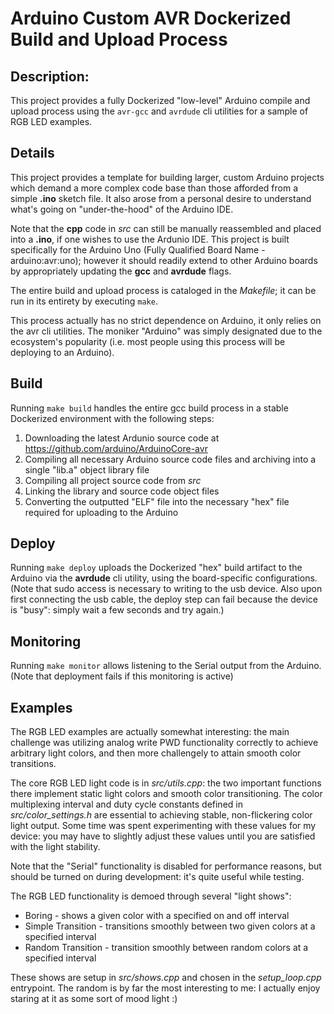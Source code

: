 # Arduino Custom AVR Dockerized Build and Upload Process


## Description:
This project provides a fully Dockerized "low-level" Arduino compile and upload process using the `avr-gcc` and `avrdude` cli utilities for a sample of RGB LED examples.


## Details
This project provides a template for building larger, custom Arduino projects which demand a more complex code base than those afforded from a simple **.ino** sketch file.
It also arose from a personal desire to understand what's going on "under-the-hood" of the Arduino IDE.

Note that the **cpp** code in *src* can still be manually reassembled and placed into a **.ino**, if one wishes to use the Ardunio IDE.
This project is built specifically for the Arduino Uno (Fully Qualified Board Name - arduino:avr:uno);
however it should readily extend to other Arduino boards by appropriately updating the **gcc** and **avrdude** flags.

The entire build and upload process is cataloged in the *Makefile*; it can be run in its entirety by executing `make`.

This process actually has no strict dependence on Arduino, it only relies on the avr cli utilities.
The moniker "Arduino" was simply designated due to the ecosystem's popularity (i.e. most people using this process will be deploying to an Arduino).


## Build
Running `make build` handles the entire gcc build process in a stable Dockerized environment with the following steps:
1. Downloading the latest Ardunio source code at https://github.com/arduino/ArduinoCore-avr
2. Compiling all necessary Arduino source code files and archiving into a single "lib.a" object library file
3. Compiling all project source code from *src*
4. Linking the library and source code object files
5. Converting the outputted "ELF" file into the necessary "hex" file required for uploading to the Arduino


## Deploy
Running `make deploy` uploads the Dockerized "hex" build artifact to the Arduino via the **avrdude** cli utility, using the board-specific configurations.
(Note that sudo access is necessary to writing to the usb device.  Also upon first connecting the usb cable, the deploy step can fail because the device is "busy": simply wait a few seconds and try again.)


## Monitoring
Running `make monitor` allows listening to the Serial output from the Arduino.
(Note that deployment fails if this monitoring is active)


## Examples
The RGB LED examples are actually somewhat interesting: the main challenge was utilizing analog write PWD functionality correctly to achieve arbitrary light colors, and then more challengely to attain smooth color transitions.

The core RGB LED light code is in *src/utils.cpp*: the two important functions there implement static light colors and smooth color transitioning.
The color multiplexing interval and duty cycle constants defined in *src/color_settings.h* are essential to achieving stable, non-flickering color light output.
Some time was spent experimenting with these values for my device:
you may have to slightly adjust these values until you are satisfied with the light stability.

Note that the "Serial" functionality is disabled for performance reasons, but should be turned on during development: it's quite useful while testing.

The RGB LED functionality is demoed through several "light shows":
* Boring - shows a given color with a specified on and off interval
* Simple Transition - transitions smoothly between two given colors at a specified interval
* Random Transition - transition smoothly between random colors at a specified interval

These shows are setup in *src/shows.cpp* and chosen in the *setup_loop.cpp* entrypoint.
The random is by far the most interesting to me: I actually enjoy staring at it as some sort of mood light :)
